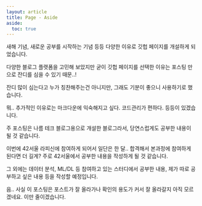 ```yaml
---
layout: article
title: Page - Aside
aside:
  toc: true
---
```

새해 기념, 새로운 공부를 시작하는 기념 등등 다양한 이유로 깃헙 페이지를 개설하게 되었습니다.

다양한 블로그 플랫폼을 고민해 보았지만 굳이 깃헙 페이지를 선택한 이유는 포스팅 만으로 잔디를 심을 수 있기 때문..!

잔디 많이 심는다고 누가 칭찬해주는건 아니지만, 그래도 기분이 좋으니 사용하기로 했습니다.

뭐.. 추가적인 이유로는 마크다운에 익숙해지고 싶다. 코드관리가 편하다. 등등이 있겠습니다.

주 포스팅은 나름 테크 블로그용으로 개설한 블로그라서, 당연스럽게도 공부한 내용이 될 것 같습니다.

이번에 42서울 라피신에 참여하게 되어서 일단은 한 달.. 합격해서 본과정에 참여하게 된다면 더 길게? 주로 42서울에서 공부한 내용을 작성하게 될 것 같습니다.

그 외에는 데이터 분석, ML/DL 등 참여하고 있는 스터디에서 공부한 내용, 제가 따로 공부하고 싶은 내용 등을 작성할 예정입니다.

음.. 사실 이 포스팅은 포스트가 잘 올라가나 확인의 용도가 커서 잘 올라갈지 아직 모르겠네요. 이만 줄이겠습니다.